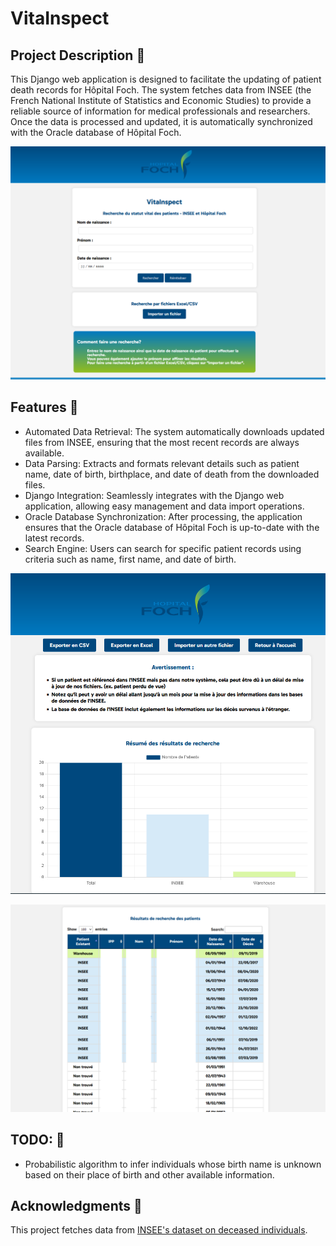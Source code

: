# VitaInspect

## Project Description 🏨

This Django web application is designed to facilitate the updating of patient death records for Hôpital Foch. The system fetches data from INSEE (the French National Institute of Statistics and Economic Studies) to provide a reliable source of information for medical professionals and researchers. Once the data is processed and updated, it is automatically synchronized with the Oracle database of Hôpital Foch.

<p align="center">
    <img src="./CaptureHome.PNG" width="700">
</p>

## Features 🚒

- Automated Data Retrieval: The system automatically downloads updated files from INSEE, ensuring that the most recent records are always available.
- Data Parsing: Extracts and formats relevant details such as patient name, date of birth, birthplace, and date of death from the downloaded files.
- Django Integration: Seamlessly integrates with the Django web application, allowing easy management and data import operations.
- Oracle Database Synchronization: After processing, the application ensures that the Oracle database of Hôpital Foch is up-to-date with the latest records.
- Search Engine: Users can search for specific patient records using criteria such as name, first name, and date of birth. 

<p align="center">
    <img src="./readme_images/CaptureResumeResult.PNG" width="700">
</p>

<p align="center">
    <img src="./readme_images/CaptureResultatRecherche.png" width="700">
</p>


## TODO: 📝 

- Probabilistic algorithm to infer individuals whose birth name is unknown based on their place of birth and other available information.

## Acknowledgments 💊
This project fetches data from [INSEE's dataset on deceased individuals](https://www.data.gouv.fr/fr/datasets/fichier-des-personnes-decedees/).



